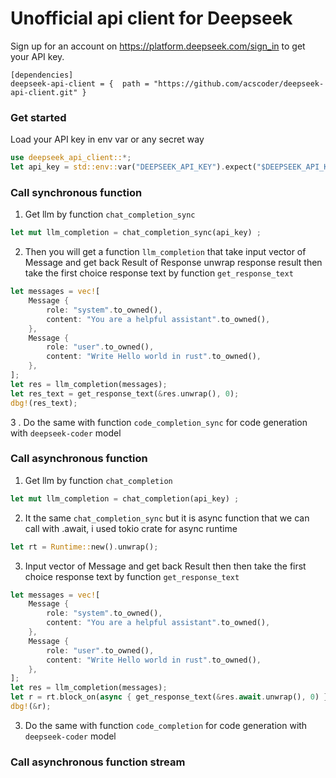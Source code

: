 # Unofficial api client for Deepseek 
Sign up for an account on https://platform.deepseek.com/sign_in to get your API key.


```
[dependencies]
deepseek-api-client = {  path = "https://github.com/acscoder/deepseek-api-client.git" } 
```
### Get started
Load your API key in env var or any secret way 
```rust
use deepseek_api_client::*;
let api_key = std::env::var("DEEPSEEK_API_KEY").expect("$DEEPSEEK_API_KEY is not set");
```

### Call synchronous function
1. Get llm by function `chat_completion_sync`
```rust
let mut llm_completion = chat_completion_sync(api_key) ;
```
2. Then you will get a function `llm_completion` that take input vector of Message and get back Result of Response 
unwrap response result then take the first choice response text by function `get_response_text`
```rust
let messages = vec![
    Message {
        role: "system".to_owned(),
        content: "You are a helpful assistant".to_owned(),
    },
    Message {
        role: "user".to_owned(),
        content: "Write Hello world in rust".to_owned(),
    },
]; 
let res = llm_completion(messages);
let res_text = get_response_text(&res.unwrap(), 0);
dbg!(res_text);
```
3 . Do the same with function  `code_completion_sync` for code generation with `deepseek-coder` model 

### Call asynchronous function
1. Get llm by function `chat_completion`
```rust
let mut llm_completion = chat_completion(api_key) ;
```
2. It the same `chat_completion_sync` but it is async function that we can call with .await, i used tokio crate for async runtime
```rust
let rt = Runtime::new().unwrap();
```
3. Input vector of Message and get back Result then then take the first choice response text by function `get_response_text`
```rust
let messages = vec![
    Message {
        role: "system".to_owned(),
        content: "You are a helpful assistant".to_owned(),
    },
    Message {
        role: "user".to_owned(),
        content: "Write Hello world in rust".to_owned(),
    },
];        
let res = llm_completion(messages);
let r = rt.block_on(async { get_response_text(&res.await.unwrap(), 0) });
dbg!(&r);
```
3. Do the same with function  `code_completion` for code generation with `deepseek-coder` model 

### Call asynchronous function stream